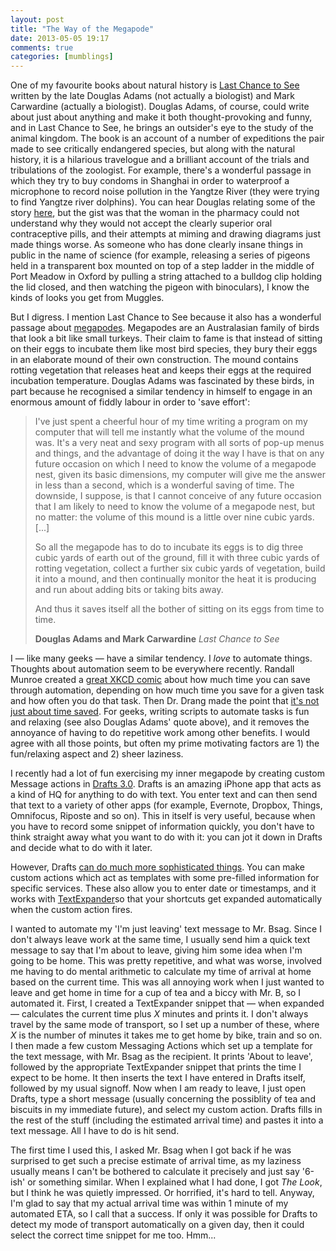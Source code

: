 ```yaml
---
layout: post
title: "The Way of the Megapode"
date: 2013-05-05 19:17
comments: true
categories: [mumblings]
---
```


One of my favourite books about natural history is [Last Chance to See][1] written by the late Douglas Adams (not actually a biologist) and Mark Carwardine (actually a biologist). Douglas Adams, of course, could write about just about anything and make it both thought-provoking and funny, and in Last Chance to See, he brings an outsider's eye to the study of the animal kingdom. The book is an account of a number of expeditions the pair made to see critically endangered species, but along with the natural history, it is a hilarious travelogue and a brilliant account of the trials and tribulations of the zoologist. For example, there's a wonderful passage in which they try to buy condoms in Shanghai in order to waterproof a microphone to record noise pollution in the Yangtze River (they were trying to find Yangtze river dolphins). You can hear Douglas relating some of the story [here][2], but the gist was that the woman in the pharmacy could not understand why they would not accept the clearly superior oral contraceptive pills, and their attempts at miming and drawing diagrams just made things worse. As someone who has done clearly insane things in public in the name of science (for example, releasing a series of pigeons held in a transparent box mounted on top of a step ladder in the middle of Port Meadow in Oxford by pulling a string attached to a bulldog clip holding the lid closed, and then watching the pigeon with binoculars), I know the kinds of looks you get from Muggles.

But I digress. I mention Last Chance to See because it also has a wonderful passage about [megapodes][3]. Megapodes are an Australasian family of birds that look a bit like small turkeys. Their claim to fame is that instead of sitting on their eggs to incubate them like most bird species, they bury their eggs in an elaborate mound of their own construction. The mound contains rotting vegetation that releases heat and keeps their eggs at the required incubation temperature. Douglas Adams was fascinated by these birds, in part because he recognised a similar tendency in himself to engage in an enormous amount of fiddly labour in order to 'save effort':

<blockquote>
<p>I've just spent a cheerful hour of my time writing a program on my computer that will tell me instantly what the volume of the mound was. It's a very neat and sexy program with all sorts of pop-up menus and things, and the advantage of doing it the way I have is that on any future occasion on which I need to know the volume of a megapode nest, given its basic dimensions, my computer will give me the answer in less than a second, which is a wonderful saving of time. The downside, I suppose, is that I cannot conceive of any future occasion that I am likely to need to know the volume of a megapode nest, but no matter: the volume of this mound is a little over nine cubic yards. [...]</p>

<p>So all the megapode has to do to incubate its eggs is to dig three cubic yards of earth out of the ground, fill it with three cubic yards of rotting vegetation, collect a further six cubic yards of vegetation, build it into a mound, and then continually monitor the heat it is producing and run about adding bits or taking bits away.</p>

<p>And thus it saves itself all the bother of sitting on its eggs from time to time.</p>

<footer><strong>Douglas Adams and Mark Carwardine</strong> <cite>Last Chance to See</cite></footer>
</blockquote>

I &mdash; like many geeks &mdash; have a similar tendency. I _love_ to automate things. Thoughts about automation seem to be everywhere recently. Randall Munroe created a [great XKCD comic][4] about how much time you can save through automation, depending on how much time you save for a given task and how often you do that task. Then Dr. Drang made the point that [it's not just about time saved][5]. For geeks, writing scripts to automate tasks is fun and relaxing (see also Douglas Adams' quote above), and it removes the annoyance of having to do repetitive work among other benefits. I would agree with all those points, but often my prime motivating factors are 1) the fun/relaxing aspect and 2) sheer laziness.

I recently had a lot of fun exercising my inner megapode by creating custom Message actions in [Drafts 3.0][6]. Drafts is an amazing iPhone app that acts as a kind of HQ for anything to do with text. You enter text and can then send that text to a variety of other apps (for example, Evernote, Dropbox, Things, Omnifocus, Riposte and so on). This in itself is very useful, because when you have to record some snippet of information quickly, you don't have to think straight away what you want to do with it: you can jot it down in Drafts and decide what to do with it later.

However, Drafts [can do much more sophisticated things][7]. You can make custom actions which act as templates with some pre-filled information for specific services. These also allow you to enter date or timestamps, and it works with [TextExpander][8]so that your shortcuts get expanded automatically when the custom action fires.

I wanted to automate my 'I'm just leaving' text message to Mr. Bsag. Since I don't always leave work at the same time, I usually send him a quick text message to say that I'm about to leave, giving him some idea when I'm going to be home. This was pretty repetitive, and what was worse, involved me having to do mental arithmetic to calculate my time of arrival at home based on the current time. This was all annoying work when I just wanted to leave and get home in time for a cup of tea and a biccy with Mr. B, so I automated it. First, I created a TextExpander snippet that &mdash; when expanded &mdash; calculates the current time plus _X_ minutes and prints it. I don't always travel by the same mode of transport, so I set up a number of these, where _X_ is the number of minutes it takes me to get home by bike, train and so on. I then made a few custom Messaging Actions which set up a template for the text message, with Mr. Bsag as the recipient. It prints 'About to leave', followed by the appropriate TextExpander snippet that prints the time I expect to be home. It then inserts the text I have entered in Drafts itself, followed by my usual signoff. Now when I am ready to leave, I just open Drafts, type a short message (usually concerning the possiblity of tea and biscuits in my immediate future), and select my custom action. Drafts fills in the rest of the stuff (including the estimated arrival time) and pastes it into a text message. All I have to do is hit send.

The first time I used this, I asked Mr. Bsag when I got back if he was surprised to get such a precise estimate of arrival time, as my laziness usually means I can't be bothered to calculate it precisely and just say '6-ish' or something similar. When I explained what I had done, I got _The Look_, but I think he was quietly impressed. Or horrified, it's hard to tell. Anyway, I'm glad to say that my actual arrival time was within 1 minute of my automated ETA, so I call that a success. If only it was possible for Drafts to detect my mode of transport automatically on a given day, then it could select the correct time snippet for me too. Hmm...

[1]:	http://lastchancetosee.com/ "Last Chance to See by Douglas Adams and Mark Carwardine"
[2]:	http://www.bbc.co.uk/lastchancetosee/sites/about/douglas_adams/
[3]:	https://en.wikipedia.org/wiki/Megapode "Wikipedia page on megapodes"
[4]:	http://xkcd.com/1205/ "Is it worth the time?"
[5]:	http://www.leancrew.com/all-this/2013/04/when-and-why-i-automate/ "When and why I automate"
[6]:	http://agiletortoise.com/drafts "Drafts for iOS"
[7]:	http://www.macstories.net/reviews/drafts-3-review-better-ios-automation-and-workflows/ "Great review of Drafts 3 on Macstories"
[8]:	http://smilesoftware.com/TextExpander/index.html "TextExpander"
